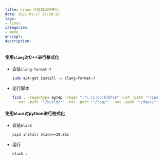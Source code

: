 ```yaml
---
title: Linux 代码自动格式化
date: 2021-09-17 17:59:23
tags:
- linux
categories:
- memo
encrypt:
description:
---
```




#### 使用`clang`对C++进行格式化

- 安装`clang-format-7`

  ```bash
  sudo apt-get install -y clang-format-7
  ```

- 运行脚本

  ```bash
  find . -regextype egrep -regex ".*\.(c|cc|h|hh)$" -not -path '*/install/*' \
    -not -path '*/build/*' -not -path '*/log/*' -not -path '*/deps/*'| xargs clang-format-7 -i
  ```

  



#### 使用`black`对python进行格式化

- 安装`black`

  ```bash
  pip3 install black==20.8b1
  ```

- 运行

  ```
  black .
  ```

  